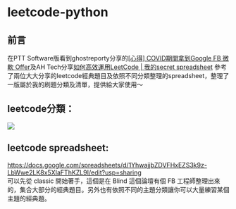 # leetcode-python
## 前言
在PTT Software版看到ghostreporty分享的[[心得] COVID期間拿到Google FB 微軟 Offer](https://www.ptt.cc/bbs/Soft_Job/M.1605589986.A.CBA.html)及AH Tech分享[如何高效運用LeetCode | 我的secret spreadsheet](https://www.youtube.com/watch?v=ucTL2ZdcyOs&feature=emb_title&ab_channel=AHTech) 參考了兩位大大分享的leetcode經典題目及依照不同分類整理的spreadsheet，整理了一版屬於我的刷題分類及清單，提供給大家使用～  

## leetcode分類：  
![](https://i.imgur.com/icgdAnC.png)


## leetcode spreadsheet:  
https://docs.google.com/spreadsheets/d/1YhwajjbZDVFHxEZS3k9z-LbWwe2LK8x5XIaFThKZL9I/edit?usp=sharing  
可以先從 classic 開始著手，這個是在 Blind 這個論壇有個 FB 工程師整理出來的，集合大部分的經典題目。另外也有依照不同的主題分類讓你可以大量練習某個主題的經典題。

